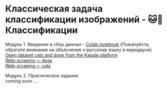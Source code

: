 # Классическая задача классификации изображений - 🐱🐶 Классификации

Модуль 1. Введение в сбор данных - [Colab notebook](https://drive.google.com/file/d/1O3LzAsDv3WVzMVosMAjAu0-tY2bzf84f/view?usp=sharing) (Пожалуйста, обратите внимание на объяснение к русскому языку в маркдауне)
<br>
[Open dataset cats and dogs from the Kaggle platform](https://www.kaggle.com/datasets/tongpython/cat-and-dog/data)
<br>
[Web-scraping — dogs](https://pixnio.com/ru/%25D1%2584%25D0%25BE%25D1%2582%25D0%25BE/%D0%B6%D0%B8%D0%B2%D0%BE%D1%82%D0%BD%D1%8B%D1%85/%D1%81%D0%BE%D0%B1%D0%B0%D0%BA%D0%B8)
<br>
[Web-scraping — cats](https://pixnio.com/ru/%25D1%2582%25D0%25B5%25D0%25B3/%D0%BA%D0%BE%D1%88%D0%BA%D0%B0)

Модуль 2. Практическое задание
<br>
coming soon ...
